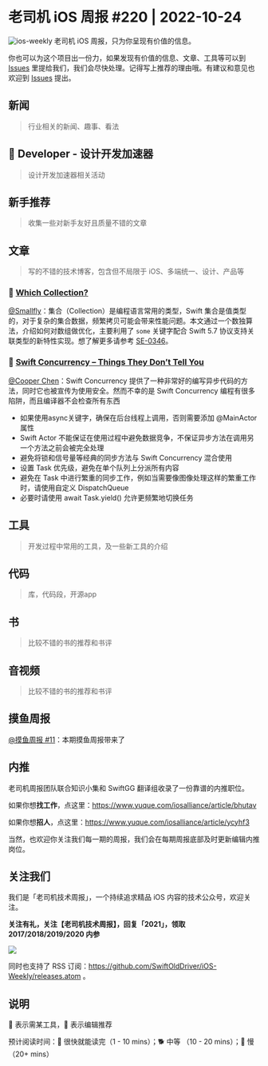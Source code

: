 # 老司机 iOS 周报 #220 | 2022-10-24

![ios-weekly](https://github.com/SwiftOldDriver/iOS-Weekly/blob/master/assets/ios-weekly.png?raw=true)
老司机 iOS 周报，只为你呈现有价值的信息。

你也可以为这个项目出一份力，如果发现有价值的信息、文章、工具等可以到 [Issues](https://github.com/SwiftOldDriver/iOS-Weekly/issues) 里提给我们，我们会尽快处理。记得写上推荐的理由哦。有建议和意见也欢迎到 [Issues](https://github.com/SwiftOldDriver/iOS-Weekly/issues) 提出。

## 新闻

> 行业相关的新闻、趣事、看法

##  Developer - 设计开发加速器

> 设计开发加速器相关活动

## 新手推荐

> 收集一些对新手友好且质量不错的文章

## 文章

> 写的不错的技术博客，包含但不局限于 iOS、多端统一、设计、产品等

### 🐎 [Which Collection?](https://khanlou.com/2022/10/some-collections/)

[@Smallfly](https://github.com/iostalks)：集合（Collection）是编程语言常用的类型，Swift 集合是值类型的，对于复杂的集合数据，频繁拷贝可能会带来性能问题。本文通过一个数独算法，介绍如何对数组做优化，主要利用了 `some` 关键字配合 Swift 5.7 协议支持关联类型的新特性实现。想了解更多请参考 [SE-0346](https://github.com/apple/swift-evolution/blob/main/proposals/0346-light-weight-same-type-syntax.md)。

### 🐢 [Swift Concurrency – Things They Don’t Tell You](https://wojciechkulik.pl/ios/swift-concurrency-things-they-dont-tell-you)

[@Cooper Chen](https://github.com/iostalks)：Swift Concurrency 提供了一种非常好的编写异步代码的方法，同时它也被宣传为使用安全。然而不幸的是 Swift Concurrency 编程有很多陷阱，而且编译器不会检查所有东西
- 如果使用async关键字，确保在后台线程上调用，否则需要添加 @MainActor 属性
- Swift Actor 不能保证在使用过程中避免数据竞争，不保证异步方法在调用另一个方法之前会被完全处理
- 避免将锁和信号量等经典的同步方法与 Swift Concurrency 混合使用
- 设置 Task 优先级，避免在单个队列上分派所有内容
- 避免在 Task 中进行繁重的同步工作，例如当需要像图像处理这样的繁重工作时，请使用自定义 DispatchQueue
- 必要时请使用 await Task.yield() 允许更频繁地切换任务

## 工具

> 开发过程中常用的工具，及一些新工具的介绍

## 代码

> 库，代码段，开源app

## 书

> 比较不错的书的推荐和书评

## 音视频

> 比较不错的书的推荐和书评

## 摸鱼周报

[@摸鱼周报 #11](https://mp.weixin.qq.com/s/hE9wYlLX8F1sKjIF5eIPVQ)：本期摸鱼周报带来了

## 内推

老司机周报团队联合知识小集和 SwiftGG 翻译组收录了一份靠谱的内推职位。

如果你想**找工作**，点这里：https://www.yuque.com/iosalliance/article/bhutav

如果你想**招人**，点这里：https://www.yuque.com/iosalliance/article/ycyhf3

当然，也欢迎你关注我们每一期的周报，我们会在每期周报底部及时更新编辑内推岗位。

## 关注我们

我们是「老司机技术周报」，一个持续追求精品 iOS 内容的技术公众号，欢迎关注。

**关注有礼，关注【老司机技术周报】，回复「2021」，领取 2017/2018/2019/2020 内参**

![](https://github.com/SwiftOldDriver/iOS-Weekly/blob/master/assets/qrcode_for_wechat.jpg?raw=true)

同时也支持了 RSS 订阅：https://github.com/SwiftOldDriver/iOS-Weekly/releases.atom 。

## 说明

🚧 表示需某工具，🌟 表示编辑推荐

预计阅读时间：🐎 很快就能读完（1 - 10 mins）；🐕 中等 （10 - 20 mins）；🐢 慢（20+ mins）
